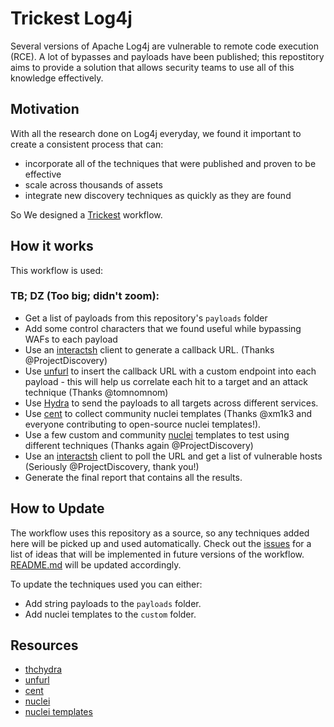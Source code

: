 # Trickest Log4j
Several versions of Apache Log4j are vulnerable to remote code execution (RCE). A lot of bypasses and payloads have been published; this repostitory aims to provide a solution that allows security teams to use all of this knowledge effectively.

## Motivation
With all the research done on Log4j everyday, we found it important to create a consistent process that can:
- incorporate all of the techniques that were published and proven to be effective
- scale across thousands of assets
- integrate new discovery techniques as quickly as they are found

So We designed a [Trickest](https://trickest.com) workflow.

## How it works
This workflow is used:



### TB; DZ (Too big; didn't zoom):
- Get a list of payloads from this repository's `payloads` folder
- Add some control characters that we found useful while bypassing WAFs to each payload
- Use an [interactsh](https://github.com/projectdiscovery/interactsh) client to generate a callback URL. (Thanks @ProjectDiscovery)
- Use [unfurl](https://github.com/tomnomnom/unfurl) to insert the callback URL with a custom endpoint into each payload - this will help us correlate each hit to a target and an attack technique (Thanks @tomnomnom)
- Use [Hydra](https://github.com/vanhauser-thc/thc-hydra) to send the payloads to all targets across different services.
- Use [cent](https://github.com/xm1k3/cent) to collect community nuclei templates (Thanks @xm1k3 and everyone contributing to open-source nuclei templates!).
- Use a few custom and community [nuclei](https://github.com/projectdiscovery/nuclei) templates to test using different techniques (Thanks again @ProjectDiscovery)
- Use an [interactsh](https://github.com/projectdiscovery/interactsh) client to poll the URL and get a list of vulnerable hosts (Seriously @ProjectDiscovery, thank you!)
- Generate the final report that contains all the results.

## How to Update
The workflow uses this repository as a source, so any techniques added here will be picked up and used automatically. Check out the [issues](https://github.com/trickest/log4j/issues) for a list of ideas that will be implemented in future versions of the workflow. [README.md](http://README.md) will be updated accordingly.

To update the techniques used you can either:
- Add string payloads to the ```payloads``` folder.
- Add nuclei templates to the ```custom``` folder.

## Resources
- [thchydra](https://github.com/vanhauser-thc/thc-hydra)
- [unfurl](https://github.com/tomnomnom/unfurl)
- [cent](https://github.com/xm1k3/cent)
- [nuclei](https://github.com/projectdiscovery/nuclei)
- [nuclei templates](https://github.com/projectdiscovery/nuclei-templates)
